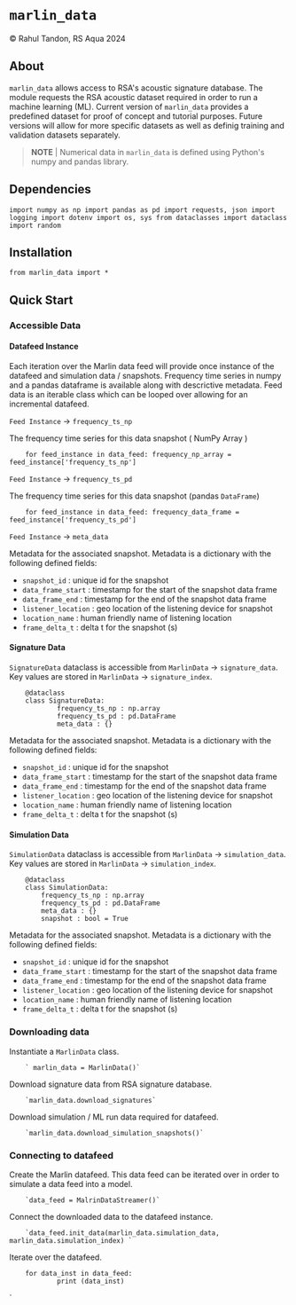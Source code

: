 # ``marlin_data``
&copy; Rahul Tandon, RS Aqua 2024

## About
``marlin_data`` allows access to RSA's acoustic signature database. The module requests the RSA acoustic dataset required in order to run a machine learning (ML). Current version of ``marlin_data`` provides a predefined dataset for proof of concept and tutorial purposes. Future versions will allow for more specific datasets as well as definig training and validation datasets separately. 
> **NOTE**  | Numerical data in ``marlin_data`` is defined using Python's numpy and pandas library.


<!-- 
> One-Line Box made with Blockquote -->

## Dependencies
`
import numpy as np
import pandas as pd
import requests, json
import logging
import dotenv
import os, sys
from dataclasses import dataclass
import random
`

## Installation

`from marlin_data import *`


## Quick Start

### Accessible Data 

#### Datafeed Instance

Each iteration over the Marlin data feed will provide once instance of the datafeed and simulation data / snapshots. Frequency time series in numpy and a pandas dataframe is available along with descrictive metadata. Feed data is an iterable class which can be looped over allowing for an incremental datafeed.

`Feed Instance` -> `frequency_ts_np`

The frequency time series for this data snapshot ( NumPy Array )

        for feed_instance in data_feed: frequency_np_array = feed_instance['frequency_ts_np']
        
`Feed Instance` -> `frequency_ts_pd`

The frequency time series for this data snapshot (pandas `DataFrame`) 

        for feed_instance in data_feed: frequency_data_frame = feed_instance['frequency_ts_pd']

`Feed Instance` -> `meta_data`

Metadata for the associated snapshot. Metadata is a dictionary with the following defined fields:

* `snapshot_id` : unique id for the snapshot
* `data_frame_start` : timestamp for the start of the snapshot data frame
* `data_frame_end` : timestamp for the end of the snapshot data frame
* `listener_location` : geo location of the listening device for snapshot
* `location_name` : human friendly name of listening location
* `frame_delta_t` : delta t for the snapshot (s)

#### Signature Data

`SignatureData` dataclass is accessible from `MarlinData` -> `signature_data`. Key values are stored in `MarlinData` -> `signature_index`.

        @dataclass
        class SignatureData:
                frequency_ts_np : np.array
                frequency_ts_pd : pd.DataFrame
                meta_data : {}

Metadata for the associated snapshot. Metadata is a dictionary with the following defined fields:

* `snapshot_id` : unique id for the snapshot
* `data_frame_start` : timestamp for the start of the snapshot data frame
* `data_frame_end` : timestamp for the end of the snapshot data frame
* `listener_location` : geo location of the listening device for snapshot
* `location_name` : human friendly name of listening location
* `frame_delta_t` : delta t for the snapshot (s)



#### Simulation Data

`SimulationData` dataclass is accessible from `MarlinData` -> `simulation_data`. Key values are stored in `MarlinData` -> `simulation_index`.

        @dataclass
        class SimulationData:
            frequency_ts_np : np.array
            frequency_ts_pd : pd.DataFrame
            meta_data : {}
            snapshot : bool = True

Metadata for the associated snapshot. Metadata is a dictionary with the following defined fields:

* `snapshot_id` : unique id for the snapshot
* `data_frame_start` : timestamp for the start of the snapshot data frame
* `data_frame_end` : timestamp for the end of the snapshot data frame
* `listener_location` : geo location of the listening device for snapshot
* `location_name` : human friendly name of listening location
* `frame_delta_t` : delta t for the snapshot (s)

### Downloading data

Instantiate a `MarlinData` class.

        ` marlin_data = MarlinData()`
        
Download signature data from RSA signature database.

        `marlin_data.download_signatures`

Download simulation / ML run data required for datafeed.

        `marlin_data.download_simulation_snapshots()`

### Connecting to datafeed

Create the Marlin datafeed. This data feed can be iterated over in order to simulate a data feed into a model.

        `data_feed = MalrinDataStreamer()`

Connect the downloaded data to the datafeed instance.

        `data_feed.init_data(marlin_data.simulation_data, marlin_data.simulation_index) `

Iterate over the datafeed.

        for data_inst in data_feed:
                print (data_inst)
`










